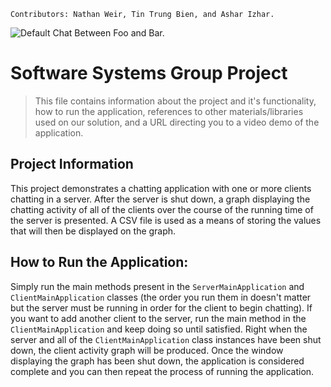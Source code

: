 `Contributors: Nathan Weir, Tin Trung Bien, and Ashar Izhar.`

![Default Chat Between Foo and Bar.](https://i.imgur.com/kUgcKAp.png)

# Software Systems Group Project
> This file contains information about the project and it's functionality, how to run the application, references to other materials/libraries used on our solution, and a URL directing you to a video demo of the application.

## Project Information
This project demonstrates a chatting application with one or more clients chatting in a server. After the server is shut down, a graph displaying the chatting activity of all of the clients over the course of the running time of the server is presented. A CSV file is used as a means of storing the values that will then be displayed on the graph. 

## How to Run the Application: 
Simply run the main methods present in the `ServerMainApplication` and `ClientMainApplication` classes (the order you run them in doesn't matter but the server must be running in order for the client to begin chatting). If you want to add another client to the server, run the main method in the `ClientMainApplication` and keep doing so until satisfied. Right when the server and all of the `ClientMainApplication` class instances have been shut down, the client activity graph will be produced. Once the window displaying the graph has been shut down, the application is considered complete and you can then repeat the process of running the application.

